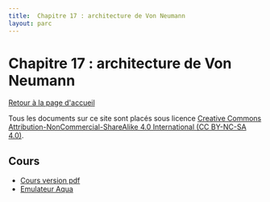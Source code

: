 ```yaml
---
title:  Chapitre 17 : architecture de Von Neumann
layout: parc
---
```




# Chapitre 17 : architecture de Von Neumann

[Retour à la page d'accueil](https://parc-nsi.github.io/premiere-nsi/index.html)

Tous les documents sur ce site sont   placés sous licence [Creative Commons Attribution-NonCommercial-ShareAlike 4.0 International (CC BY-NC-SA 4.0)](https://creativecommons.org/licenses/by-nc-sa/4.0/).




## Cours 

* [Cours version pdf](chapitre17/NSI-ArchitectureVonNeumann-Cours2020V2.pdf)
* [Emulateur Aqua](http://www.peterhigginson.co.uk/AQA/)

